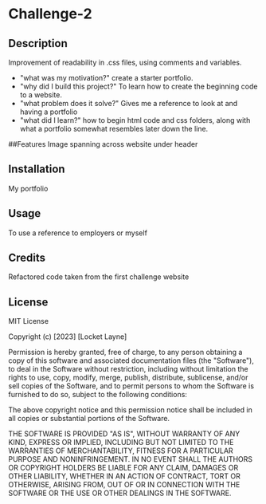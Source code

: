 # Challenge-2
## Description

Improvement of readability in .css files, using comments and variables.

- "what was my motivation?" create a starter portfolio.
- "why did I build this project?" To learn how to create the beginning code to a website.
- "what problem does it solve?" Gives me a reference to look at and having a portfolio
- "what did I learn?" how to begin html code and css folders, along with what a portfolio somewhat resembles later down the line.

##Features
Image spanning across website under header

## Installation

My portfolio

## Usage

To use a reference to employers or myself 

## Credits

Refactored code taken from the first challenge website

## License 

MIT License

Copyright (c) [2023] [Locket Layne]

Permission is hereby granted, free of charge, to any person obtaining a copy
of this software and associated documentation files (the "Software"), to deal
in the Software without restriction, including without limitation the rights
to use, copy, modify, merge, publish, distribute, sublicense, and/or sell
copies of the Software, and to permit persons to whom the Software is
furnished to do so, subject to the following conditions:

The above copyright notice and this permission notice shall be included in all
copies or substantial portions of the Software.

THE SOFTWARE IS PROVIDED "AS IS", WITHOUT WARRANTY OF ANY KIND, EXPRESS OR
IMPLIED, INCLUDING BUT NOT LIMITED TO THE WARRANTIES OF MERCHANTABILITY,
FITNESS FOR A PARTICULAR PURPOSE AND NONINFRINGEMENT. IN NO EVENT SHALL THE
AUTHORS OR COPYRIGHT HOLDERS BE LIABLE FOR ANY CLAIM, DAMAGES OR OTHER
LIABILITY, WHETHER IN AN ACTION OF CONTRACT, TORT OR OTHERWISE, ARISING FROM,
OUT OF OR IN CONNECTION WITH THE SOFTWARE OR THE USE OR OTHER DEALINGS IN THE
SOFTWARE.